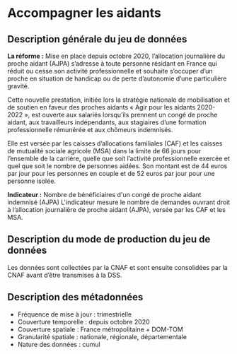 # Accompagner les aidants
## Description générale du jeu de données 
**La réforme :** Mise en place depuis octobre 2020, l’allocation journalière du proche aidant (AJPA) s’adresse à toute personne résidant en France qui réduit ou cesse son activité professionnelle et souhaite s’occuper d’un proche en situation de handicap ou de perte d’autonomie d’une particulière gravité.

Cette nouvelle prestation, initiée lors la stratégie nationale de mobilisation et de soutien en faveur des proches aidants « Agir pour les aidants 2020-2022 », est ouverte aux salariés lorsqu’ils prennent un congé de proche aidant, aux travailleurs indépendants, aux stagiaires d’une formation professionnelle rémunérée et aux chômeurs indemnisés.

Elle est versée par les caisses d’allocations familiales (CAF) et les caisses de mutualité sociale agricole (MSA) dans la limite de 66 jours pour l’ensemble de la carrière, quelle que soit l’activité professionnelle exercée et quel que soit le nombre de personnes aidées. Son montant est de 44 euros par jour pour les personnes en couple et de 52 euros par jour pour une personne isolée.

**Indicateur :** Nombre de bénéficiaires d'un congé de proche aidant indemnisé (AJPA) L'indicateur mesure le nombre de demandes ouvrant droit à l’allocation journalière de proche aidant (AJPA), versée par les CAF et les MSA.

## Description du mode de production du jeu de données
Les données sont collectées par la CNAF et sont ensuite consolidées par la CNAF avant d’être transmises à la DSS.

## Description des métadonnées
- Fréquence de mise à jour : trimestrielle
- Couverture temporelle : depuis octobre 2020
- Couverture spatiale : France métropolitaine + DOM-TOM
- Granularité spatiale : nationale, régionale, départementale
- Nature des données : cumul